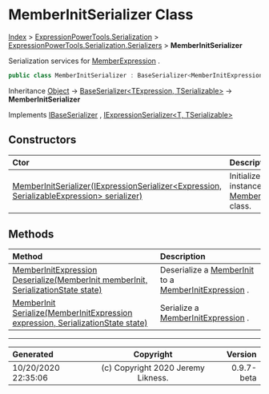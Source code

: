 ﻿# MemberInitSerializer Class

[Index](../index.md) > [ExpressionPowerTools.Serialization](ExpressionPowerTools.Serialization.a.md) > [ExpressionPowerTools.Serialization.Serializers](ExpressionPowerTools.Serialization.Serializers.n.md) > **MemberInitSerializer**

Serialization services for [MemberExpression](https://docs.microsoft.com/dotnet/api/system.linq.expressions.memberexpression) .

```csharp
public class MemberInitSerializer : BaseSerializer<MemberInitExpression, MemberInit>, IExpressionSerializer<MemberInitExpression, MemberInit>, IBaseSerializer
```

Inheritance [Object](https://docs.microsoft.com/dotnet/api/system.object) → [BaseSerializer&lt;TExpression, TSerializable>](ExpressionPowerTools.Serialization.Serializers.BaseSerializer`2.cs.md) → **MemberInitSerializer**

Implements  [IBaseSerializer](ExpressionPowerTools.Serialization.Signatures.IBaseSerializer.i.md) ,  [IExpressionSerializer&lt;T, TSerializable>](ExpressionPowerTools.Serialization.Signatures.IExpressionSerializer`2.i.md) 

## Constructors

| Ctor | Description |
| :-- | :-- |
| [MemberInitSerializer(IExpressionSerializer&lt;Expression, SerializableExpression> serializer)](ExpressionPowerTools.Serialization.Serializers.MemberInitSerializer.ctor.md#memberinitserializeriexpressionserializerexpression-serializableexpression-serializer) | Initializes a new instance of the [MemberInitSerializer](ExpressionPowerTools.Serialization.Serializers.MemberInitSerializer.cs.md) class. |
## Methods

| Method | Description |
| :-- | :-- |
| [MemberInitExpression Deserialize(MemberInit memberInit, SerializationState state)](ExpressionPowerTools.Serialization.Serializers.MemberInitSerializer.Deserialize.m.md) | Deserialize a [MemberInit](ExpressionPowerTools.Serialization.Serializers.MemberInit.cs.md) to a [MemberInitExpression](https://docs.microsoft.com/dotnet/api/system.linq.expressions.memberinitexpression) . |
| [MemberInit Serialize(MemberInitExpression expression, SerializationState state)](ExpressionPowerTools.Serialization.Serializers.MemberInitSerializer.Serialize.m.md) | Serialize a [MemberInitExpression](https://docs.microsoft.com/dotnet/api/system.linq.expressions.memberinitexpression) . |

---

| Generated | Copyright | Version |
| :-- | :-: | --: |
| 10/20/2020 22:35:06 | (c) Copyright 2020 Jeremy Likness. | 0.9.7-beta |
